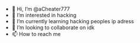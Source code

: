 - 👋 Hi, I’m @aCheater777
- 👀 I’m interested in hacking
- 🌱 I’m currently learning hacking peoples ip adress
- 💞️ I’m looking to collaborate on idk
- 📫 How to reach me

<!---
aCheater777/aCheater777 is a ✨ special ✨ repository because its `README.md` (this file) appears on your GitHub profile.
You can click the Preview link to take a look at your changes.
--->
